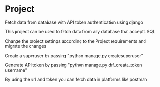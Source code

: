 # Project
Fetch data from database with API token authentication using django

This project can be used to fetch data from any database that accepts SQL

Change the project settings according to the Project requirements and migrate the changes

Create a superuser by passing "python manage.py createsuperuser"

Generate API token by passing "python manage.py drf_create_token username"

By using the url and token you can fetch data in platforms like postman
